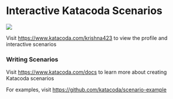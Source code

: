 # Interactive Katacoda Scenarios

[![](http://shields.katacoda.com/katacoda/krishna423/count.svg)](https://www.katacoda.com/krishna423 "Get your profile on Katacoda.com")

Visit https://www.katacoda.com/krishna423 to view the profile and interactive scenarios

### Writing Scenarios
Visit https://www.katacoda.com/docs to learn more about creating Katacoda scenarios

For examples, visit https://github.com/katacoda/scenario-example

